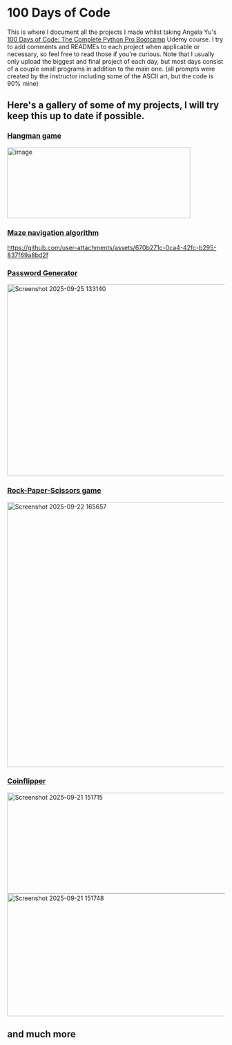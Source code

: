 # 100 Days of Code
This is where I document all the projects I made whilst taking Angela Yu's [100 Days of Code: The Complete Python Pro Bootcamp](https://www.udemy.com/course/100-days-of-code) Udemy course.
I try to add comments and READMEs to each project when applicable or necessary, so feel free to read those if you're curious.
Note that I usually only upload the biggest and final project of each day, but most days consist of a couple small programs in addition to the main one.
(all prompts were created by the instructor including some of the ASCII art, but the code is 90% mine)

## Here's a gallery of some of my projects, I will try keep this up to date if possible.

### [Hangman game](https://github.com/lynlyn1814/100DaysOfCode/tree/main/hangman)
<img width="424" height="164" alt="image" src="https://github.com/user-attachments/assets/63404e21-c22f-499e-be9e-94901e803ce5" />

### [Maze navigation algorithm](https://github.com/lynlyn1814/100DaysOfCode/tree/main/maze-navigation-algorithm)
https://github.com/user-attachments/assets/670b271c-0ca4-42fc-b295-837f69a8bd2f

### [Password Generator](https://github.com/lynlyn1814/100DaysOfCode/tree/main/password-generator)
<img width="953" height="443" alt="Screenshot 2025-09-25 133140" src="https://github.com/user-attachments/assets/4a98e774-2ffc-4266-aedd-2552210e2683" />

### [Rock-Paper-Scissors game](https://github.com/lynlyn1814/100DaysOfCode/tree/main/rock-paper-scissors)
<img width="562" height="612" alt="Screenshot 2025-09-22 165657" src="https://github.com/user-attachments/assets/14e618a1-e951-455d-9698-993bc4703841" />

### [Coinflipper](https://github.com/lynlyn1814/100DaysOfCode/tree/main/coin-flipper)
<img width="950" height="233" alt="Screenshot 2025-09-21 151715" src="https://github.com/user-attachments/assets/aebd3384-2a60-4217-9375-3a21cd8cd5e5" />
<img width="1050" height="283" alt="Screenshot 2025-09-21 151748" src="https://github.com/user-attachments/assets/8c12d959-377e-4bc4-afcc-08f47268cdb2" />

## and much more
